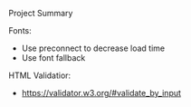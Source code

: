 Project Summary

Fonts:
- Use preconnect to decrease load time
- Use font fallback

HTML Validatior:
- https://validator.w3.org/#validate_by_input

